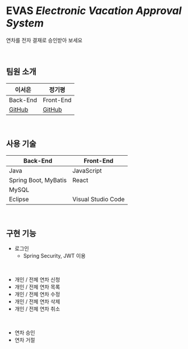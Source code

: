 # EVAS *Electronic Vacation Approval System*
연차를 전자 결재로 승인받아 보세요

<br>

## 팀원 소개
|**이서은**|**정기평**|
|-|-|
|Back-End|Front-End|
|[GitHub](https://github.com/leeseoeun)|[GitHub](https://github.com/42da)|

<br>

## 사용 기술
|Back-End|Front-End|
|-|-|
|Java|JavaScript|
|Spring Boot, MyBatis|React|
|MySQL||
|Eclipse|Visual Studio Code|

<br>

## 구현 기능
- 로그인
    - Spring Security, JWT 이용

<br>

- 개인 / 전체 연차 신청
- 개인 / 전체 연차 목록
- 개인 / 전체 연차 수정
- 개인 / 전체 연차 삭제
- 개인 / 전체 연차 취소

<br>

- 연차 승인
- 연차 거절
